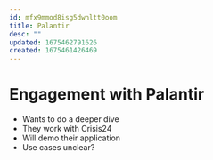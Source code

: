 ```yaml
---
id: mfx9mmod8isg5dwnltt0oom
title: Palantir
desc: ""
updated: 1675462791626
created: 1675461426469
---
```


# Engagement with Palantir

- Wants to do a deeper dive
- They work with Crisis24
- Will demo their application
- Use cases unclear?
